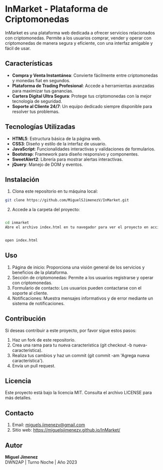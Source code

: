 # InMarket - Plataforma de Criptomonedas

InMarket es una plataforma web dedicada a ofrecer servicios relacionados con criptomonedas. Permite a los usuarios comprar, vender y operar con criptomonedas de manera segura y eficiente, con una interfaz amigable y fácil de usar.

## Características

- **Compra y Venta Instantánea**: Convierte fácilmente entre criptomonedas y monedas fiat en segundos.
- **Plataforma de Trading Profesional**: Accede a herramientas avanzadas para maximizar tus ganancias.
- **Cartera Digital Ultra Segura**: Protege tus criptomonedas con la mejor tecnología de seguridad.
- **Soporte al Cliente 24/7**: Un equipo dedicado siempre disponible para resolver tus problemas.

## Tecnologías Utilizadas

- **HTML5**: Estructura básica de la página web.
- **CSS3**: Diseño y estilo de la interfaz de usuario.
- **JavaScript**: Funcionalidades interactivas y validaciones de formularios.
- **Bootstrap**: Framework para diseño responsivo y componentes.
- **SweetAlert2**: Librería para mostrar alertas interactivas.
- **jQuery**: Manejo de DOM y eventos.

## Instalación

1. Clona este repositorio en tu máquina local:

```bash
git clone https://github.com/MiguelSJimenezV/InMarket.git
```

2. Accede a la carpeta del proyecto:

```bash

cd inmarket
Abre el archivo index.html en tu navegador para ver el proyecto en acción.
```

```bash

open index.html
```

## Uso

1. Página de inicio: Proporciona una visión general de los servicios y beneficios de la plataforma.
2. Sección de criptomonedas: Permite a los usuarios registrarse y operar con criptomonedas.
3. Formulario de contacto: Los usuarios pueden contactarse con el soporte al cliente.
4. Notificaciones: Muestra mensajes informativos y de error mediante un sistema de notificaciones.

## Contribución

Si deseas contribuir a este proyecto, por favor sigue estos pasos:

1. Haz un fork de este repositorio.
2. Crea una rama para tu nueva característica (git checkout -b nueva-caracteristica).
3. Realiza tus cambios y haz un commit (git commit -am 'Agrega nueva característica').
4. Envía un pull request.

## Licencia

Este proyecto está bajo la licencia MIT. Consulta el archivo LICENSE para más detalles.

## Contacto

1. Email: miguels.jimenezv@gmail.com
2. Sitio web: https://miguelsjimenezv.github.io/InMarket/

## Autor

**Miguel Jimenez**\
DWN2AP | Turno Noche | Año 2023
